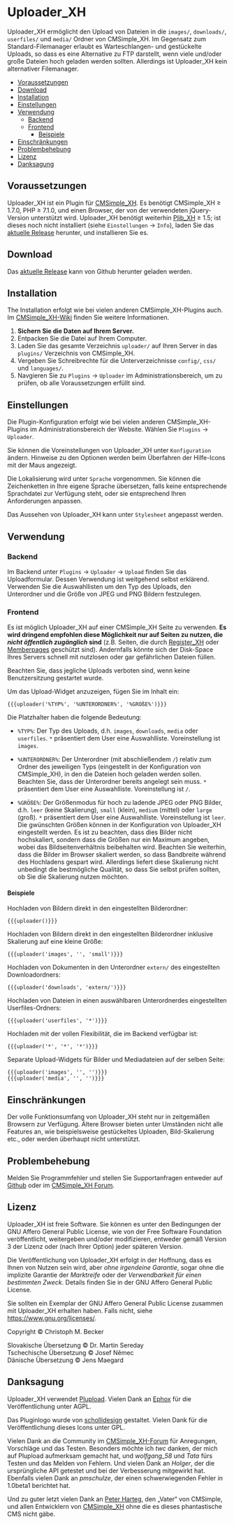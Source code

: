 # Uploader_XH

Uploader_XH ermöglicht den Upload von Dateien in die `images/`,
`downloads/`, `userfiles/` und `media/` Ordner von CMSimple_XH.
Im Gegensatz zum Standard-Filemanager erlaubt es Warteschlangen- und
gestückelte Uploads, so dass es eine Alternative zu FTP darstellt, wenn
viele und/oder große Dateien hoch geladen werden sollten. Allerdings ist
Uploader_XH kein alternativer Filemanager.

- [Voraussetzungen](#voraussetzungen)
- [Download](#download)
- [Installation](#installation)
- [Einstellungen](#einstellungen)
- [Verwendung](#verwendung)
  - [Backend](#backend)
  - [Frontend](#frontend)
    - [Beispiele](#beispiele)
- [Einschränkungen](#einschränkungen)
- [Problembehebung](#problembehebung)
- [Lizenz](#lizenz)
- [Danksagung](#danksagung)

## Voraussetzungen

Uploader_XH ist ein Plugin für [CMSimple_XH](https://www.cmsimple-xh.org/de/).
Es benötigt CMSimple_XH ≥ 1.7.0, PHP ≥ 7.1.0,
und einen Browser, der von der verwendeten jQuery-Version unterstützt wird.
Uploader_XH benötigt weiterhin [Plib_XH](https://github.com/cmb69/plib_xh) ≥ 1.5;
ist dieses noch nicht installiert (siehe `Einstellungen` → `Info`),
laden Sie das [aktuelle Release](https://github.com/cmb69/plib_xh/releases/latest)
herunter, und installieren Sie es.

## Download

Das [aktuelle Release](https://github.com/cmb69/uploader_xh/releases/latest)
kann von Github herunter geladen werden.

## Installation

The Installation erfolgt wie bei vielen anderen CMSimple_XH-Plugins auch.
Im [CMSimple_XH-Wiki](https://wiki.cmsimple-xh.org/de/?fuer-anwender/arbeiten-mit-dem-cms/plugins)
finden Sie weitere Informationen.

1. **Sichern Sie die Daten auf Ihrem Server.**
1. Entpacken Sie die Datei auf Ihrem Computer.
1. Laden Sie das gesamte Verzeichnis `uploader/` auf Ihren Server in
   das `plugins/` Verzeichnis von CMSimple_XH.
1. Vergeben Sie Schreibrechte für die Unterverzeichnisse `config/`,
   `css/` und `languages/`.
1. Navgieren Sie zu `Plugins` → `Uploader` im Administrationsbereich,
   um zu prüfen, ob alle Voraussetzungen erfüllt sind.

## Einstellungen

Die Plugin-Konfiguration erfolgt wie bei vielen anderen CMSimple_XH-Plugins
im Administrationsbereich der Website. Wählen Sie `Plugins` → `Uploader`.

Sie können die Voreinstellungen von Uploader_XH unter `Konfiguration`
ändern. Hinweise zu den Optionen werden beim Überfahren der Hilfe-Icons mit
der Maus angezeigt.

Die Lokalisierung wird unter `Sprache` vorgenommen. Sie können die
Zeichenketten in Ihre eigene Sprache übersetzen, falls keine entsprechende
Sprachdatei zur Verfügung steht, oder sie entsprechend Ihren Anforderungen
anpassen.

Das Aussehen von Uploader_XH kann unter `Stylesheet` angepasst werden.

## Verwendung

### Backend

Im Backend unter `Plugins` → `Uploader` → `Upload` finden Sie
das Uploadformular. Dessen Verwendung ist weitgehend selbst erklärend.
Verwenden Sie die Auswahllisten um den Typ des Uploads, den Unterordner und
die Größe von JPEG und PNG Bildern festzulegen.

### Frontend

Es ist möglich Uploader_XH auf einer CMSimple_XH Seite zu verwenden.
**Es wird dringend empfohlen diese Möglichkeit nur auf Seiten zu nutzen, die
*nicht öffentlich zugänglich* sind** (z.B. Seiten, die durch
[Register_XH](https://github.com/cmb69/register_xh) oder
[Memberpages](https://github.com/cmsimple-xh/memberpages) geschützt sind).
Andernfalls könnte sich der Disk-Space Ihres Servers schnell mit
nutzlosen oder gar gefährlichen Dateien füllen.

Beachten Sie, dass jegliche Uploads verboten sind,
wenn keine Benutzersitzung gestartet wurde.

Um das Upload-Widget anzuzeigen, fügen Sie im Inhalt ein:

    {{{uploader('%TYP%', '%UNTERORDNER%', '%GRÖßE%')}}}

Die Platzhalter haben die folgende Bedeutung:

- `%TYP%`:
  Der Typ des Uploads, d.h. `images`, `downloads`, `media` oder `userfiles`.
  `*` präsentiert dem User eine Auswahlliste. Voreinstellung ist `images`.

- `%UNTERORDNER%`:
  Der Unterordner (mit abschließendem `/`) relativ zum Ordner des
  jeweiligen Typs (eingestellt in der Konfiguration von CMSimple_XH), in den
  die Dateien hoch geladen werden sollen. Beachten Sie, dass der Unterordner
  bereits angelegt sein muss. `*` präsentiert dem User eine
  Auswahlliste. Voreinstellung ist `/`.

- `%GRÖßE%`:
  Der Größenmodus für hoch zu ladende JPEG oder PNG Bilder, d.h. `leer`
  (keine Skalierung), `small` (klein), `medium` (mittel) oder `large` (groß).
  `*` präsentiert dem User eine Auswahlliste. Voreinstellung ist `leer`.
  Die gwünschten Größen können in der Konfiguration von Uploader_XH eingestellt werden.
  Es ist zu beachten, dass dies Bilder nicht hochskaliert,
  sondern dass die Größen nur ein Maximum angeben,
  wobei das Bildseitenverhältnis beibehalten wird.
  Beachten Sie weiterhin, dass die Bilder im Browser skaliert werden,
  so dass Bandbreite während des Hochladens gespart wird.
  Allerdings liefert diese Skalierung nicht unbedingt die bestmögliche Qualität,
  so dass Sie selbst prüfen sollten, ob Sie die Skalierung nutzen möchten.

#### Beispiele

Hochladen von Bildern direkt in den eingestellten Bilderordner:

    {{{uploader()}}}

Hochladen von Bildern direkt in den eingestellten Bilderordner inklusive Skalierung auf eine kleine Größe:

    {{{uploader('images', '', 'small')}}}

Hochladen von Dokumenten in den Unterordner `extern/` des eingestellten Downloadordners:

    {{{uploader('downloads', 'extern/')}}}

Hochladen von Dateien in einen auswählbaren Unterordnerdes eingestellten Userfiles-Ordners:

    {{{uploader('userfiles', '*')}}}

Hochladen mit der vollen Flexibilität, die im Backend verfügbar ist:

    {{{uploader('*', '*', '*')}}}

Separate Upload-Widgets für Bilder und Mediadateien auf der selben Seite:

    {{{uploader('images', '', '')}}}
    {{{uploader('media', '', '')}}}

## Einschränkungen

Der volle Funktionsumfang von Uploader_XH steht nur in zeitgemäßen Browsern
zur Verfügung. Ältere Browser bieten unter Umständen nicht alle Features an,
wie beispielsweise gestückeltes Uploaden, Bild-Skalierung etc.,
oder werden überhaupt nicht unterstützt.

## Problembehebung

Melden Sie Programmfehler und stellen Sie Supportanfragen entweder auf
[Github](https://github.com/cmb69/uploader_xh/issues)
oder im [CMSimple_XH Forum](https://cmsimpleforum.com/).

## Lizenz

Uploader_XH ist freie Software. Sie können es unter den Bedingungen
der GNU Affero General Public License, wie von der Free Software Foundation
veröffentlicht, weitergeben und/oder modifizieren, entweder gemäß
Version 3 der Lizenz oder (nach Ihrer Option) jeder späteren Version.

Die Veröffentlichung von Uploader_XH erfolgt in der Hoffnung, dass es
Ihnen von Nutzen sein wird, aber *ohne irgendeine Garantie*, sogar ohne
die implizite Garantie der *Marktreife* oder der *Verwendbarkeit für einen
bestimmten Zweck*. Details finden Sie in der GNU Affero General Public License.

Sie sollten ein Exemplar der GNU Affero General Public License zusammen mit
Uploader_XH erhalten haben. Falls nicht, siehe <https://www.gnu.org/licenses/>.

Copyright © Christoph M. Becker

Slovakische Übersetzung © Dr. Martin Sereday<br>
Tschechische Übersetzung © Josef Němec<br>
Dänische Übersetzung © Jens Maegard

## Danksagung

Uploader_XH verwendet [Plupload](https://www.plupload.com/).
Vielen Dank an [Ephox](https://www.ephox.com/) für die Veröffentlichung unter AGPL.

Das Pluginlogo wurde von [schollidesign](https://www.deviantart.com/schollidesign) gestaltet.
Vielen Dank für die Veröffentlichung dieses Icons unter GPL.

Vielen Dank an die Community im [CMSimple_XH-Forum](http://www.cmsimpleforum.com)
für Anregungen, Vorschläge und das Testen.
Besonders möchte ich *twc* danken, der mich auf Plupload aufmerksam gemacht hat,
und *wolfgang_58* und *Tata* fürs Testen und das Melden von Fehlern.
Und vielen Dank an *Holger*, der die ursprüngliche API getestet und bei der Verbesserung mitgewirkt hat.
Ebenfalls vielen Dank an *pmschulze*, der einen schwerwiegenden Fehler
in 1.0beta1 berichtet hat.

Und zu guter letzt vielen Dank an [Peter Harteg](http://www.harteg.dk/),
den „Vater“ von CMSimple, und allen Entwicklern von
[CMSimple_XH](https://www.cmsimple-xh.org/de/) ohne die es dieses
phantastische CMS nicht gäbe.
